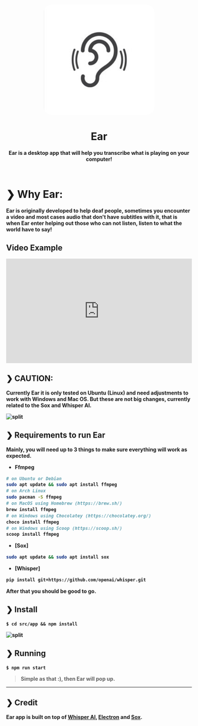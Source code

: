 <p align="center">
  <img src="src/app/assets/ear-logo.jpg" alt="Prompts" width="300" style="border-radius: 20px;"/>
</p>

<h1 align="center">Ear</h1>

<p align="center">
  <b>Ear is a desktop app that will help you transcribe what is playing on your computer!</sub>
</p>

<br />

# ❯ Why Ear:

Ear is originally developed to help deaf people, sometimes you encounter a video and most cases audio that don't have subtitles with it, that is when Ear enter helping out those who can not listen, listen to what the world have to say!

## Video Example

<div style="position: relative; padding-bottom: 56.25%; height: 0;"><iframe src="https://www.loom.com/embed/30ac89aad40b41d09cfe05f1e08c98f8" frameborder="0" webkitallowfullscreen mozallowfullscreen allowfullscreen style="position: absolute; top: 0; left: 0; width: 100%; height: 100%;"></iframe></div>

## ❯ CAUTION:

Currently Ear it is only tested on Ubuntu (Linux) and need adjustments to work with Windows and Mac OS. But these are not big changes, currently related to the Sox and Whisper AI.

![split](https://github.com/terkelg/prompts/raw/master/media/split.png)

## ❯ Requirements to run Ear

Mainly, you will need up to 3 things to make sure everything will work as expected.

- Ffmpeg

```bash
# on Ubuntu or Debian
sudo apt update && sudo apt install ffmpeg
# on Arch Linux
sudo pacman -S ffmpeg
# on MacOS using Homebrew (https://brew.sh/)
brew install ffmpeg
# on Windows using Chocolatey (https://chocolatey.org/)
choco install ffmpeg
# on Windows using Scoop (https://scoop.sh/)
scoop install ffmpeg
```

- [Sox]

```bash
sudo apt update && sudo apt install sox
```

- [Whisper]

```bash
pip install git+https://github.com/openai/whisper.git
```

After that you should be good to go.

## ❯ Install

```
$ cd src/app && npm install
```

![split](https://github.com/terkelg/prompts/raw/master/media/split.png)

## ❯ Running

```
$ npm run start
```

> Simple as that :), then Ear will pop up.

---

## ❯ Credit

Ear app is built on top of [Whisper AI](https://github.com/openai/whisper), [Electron](https://github.com/electron/electron) and [Sox](https://sox.sourceforge.net/).
